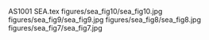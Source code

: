 AS1001 SEA.tex
figures/sea_fig10/sea_fig10.jpg
figures/sea_fig9/sea_fig9.jpg
figures/sea_fig8/sea_fig8.jpg
figures/sea_fig7/sea_fig7.jpg